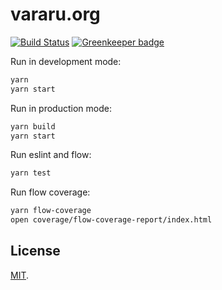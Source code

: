 # vararu.org

[![Build Status](https://travis-ci.org/tvararu/vararu.org.svg?branch=master)](https://travis-ci.org/tvararu/vararu.org)
[![Greenkeeper badge](https://badges.greenkeeper.io/tvararu/vararu.org.svg)](https://greenkeeper.io/)

Run in development mode:

```bash
yarn
yarn start
```

Run in production mode:

```bash
yarn build
yarn start
```

Run eslint and flow:

```bash
yarn test
```

Run flow coverage:

```bash
yarn flow-coverage
open coverage/flow-coverage-report/index.html
```

## License

[MIT](LICENSE.txt).
